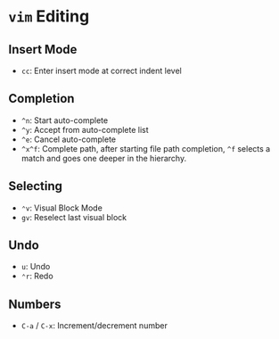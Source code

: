 # `vim` Editing

## Insert Mode

- `cc`: Enter insert mode at correct indent level

## Completion

- `^n`: Start auto-complete
- `^y`: Accept from auto-complete list
- `^e`: Cancel auto-complete
- `^x^f`: Complete path, after starting file path completion, `^f` selects a match and goes one deeper in the hierarchy.

## Selecting

- `⌃v`: Visual Block Mode
- `gv`: Reselect last visual block

## Undo

- `u`: Undo
- `⌃r`: Redo

## Numbers

- `C-a` / `C-x`: Increment/decrement number
